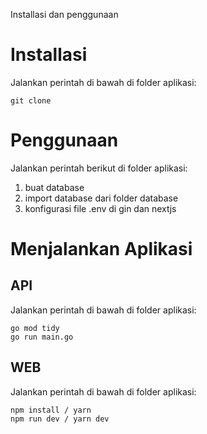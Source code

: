 Installasi dan penggunaan

# Installasi

Jalankan perintah di bawah di folder aplikasi:

```
git clone
```

# Penggunaan

Jalankan perintah berikut di folder aplikasi:

1. buat database
2. import database dari folder database
3. konfigurasi file .env di gin dan nextjs

# Menjalankan Aplikasi

## API

Jalankan perintah di bawah di folder aplikasi:

```
go mod tidy
go run main.go
```

## WEB

Jalankan perintah di bawah di folder aplikasi:

```
npm install / yarn
npm run dev / yarn dev
```
